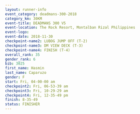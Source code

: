 ```yaml
---
layout: runner-info 
event_category: deadmans-300-2018 
category_km: 30KM 
event-title: DEADMANS 300 V5 
event-location: The Rock Resort, Montalban Rizal Philippines 
event-logo: 
event-date: 2018-11-30 
checkpoint-name2: LUBOG JUMP OFF (T-2) 
checkpoint-name3: DM VIEW DECK (T-3) 
checkpoint-name4: FINISH (T-4) 
overall_rank: 35
gender_rank: 6
bib: 3025
first_name: Hasmin
last_name: Caparuzo
gender: F
start: Fri, 04-00-00 am
checkpoint2: Fri, 06-53-39 am
checkpoint3: Fri, 10-29-29 am
checkpoint4: Fri, 12-35-49 pm
finish: 8-35-49
status: FINISHER
---
```

